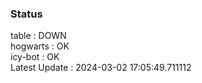 ### Status


table : DOWN  
hogwarts : OK  
icy-bot : OK  
Latest Update : 2024-03-02 17:05:49.711112
